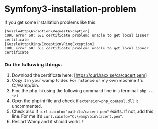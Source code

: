 # Symfony3-installation-problem

If you get some installation problems like this:

    [GuzzleHttp\Exception\RequestException]
    cURL error 60: SSL certificate problem: unable to get local issuer certificate
    [GuzzleHttp\Ring\Exception\RingException]
    cURL error 60: SSL certificate problem: unable to get local issuer certificate

### Do the following things:

1. Download the certificate here: [https://curl.haxx.se/ca/cacert.pem]
2. Copy it in your wamp folder. For instance on my own machine it's C:/wamp/bin.
3. Find the php.ini using the following command line in a terminal: `php --ini`.
4. Open the php.ini file and check if `extension=php_openssl.dll` is uncommented.
5. Check also if `curl.cainfo="path/to/cacert.pem"` exists. If not, add this line. For me it's `curl.cainfo="C:\wamp\bin\cacert.pem"`.
6. Restart Wamp and it should works !